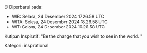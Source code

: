 ⏰ Diperbarui pada:
- WIB: Selasa, 24 Desember 2024 17.26.58 UTC
- WITA: Selasa, 24 Desember 2024 18.26.58 UTC
- WIT: Selasa, 24 Desember 2024 19.26.58 UTC

Kutipan Inspiratif:
"Be the change that you wish to see in the world. "


Kategori: inspirational

